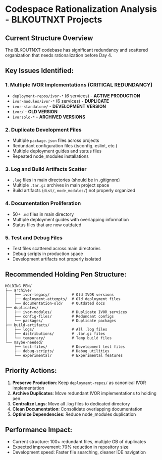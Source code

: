 # Codespace Rationalization Analysis - BLKOUTNXT Projects

## Current Structure Overview
The BLKOUTNXT codebase has significant redundancy and scattered organization that needs rationalization before Day 4.

## Key Issues Identified:

### 1. Multiple IVOR Implementations (CRITICAL REDUNDANCY)
- `deployment-repos/ivor-*` (6 services) - **ACTIVE PRODUCTION**
- `ivor-modules/ivor-*` (6 services) - **DUPLICATE**  
- `ivor-standalone/` - **DEVELOPMENT VERSION**
- `ivor/` - **OLD VERSION**
- `ivorsolo-*` - **ARCHIVED VERSIONS**

### 2. Duplicate Development Files
- Multiple `package.json` files across projects
- Redundant configuration files (tsconfig, eslint, etc.)
- Multiple deployment guides and status files
- Repeated node_modules installations

### 3. Log and Build Artifacts Scatter
- `.log` files in main directories (should be in .gitignore)
- Multiple `.tar.gz` archives in main project space
- Build artifacts (`dist/`, `node_modules/`) not properly organized

### 4. Documentation Proliferation  
- 50+ `.md` files in main directory
- Multiple deployment guides with overlapping information
- Status files that are now outdated

### 5. Test and Debug Files
- Test files scattered across main directories
- Debug scripts in production space
- Development artifacts not properly isolated

## Recommended Holding Pen Structure:
```
HOLDING_PEN/
├── archive/
│   ├── ivor-legacy/          # Old IVOR versions
│   ├── deployment-attempts/  # Old deployment files
│   └── documentation-old/    # Outdated docs
├── duplicates/
│   ├── ivor-modules/         # Duplicate IVOR services
│   ├── config-files/         # Redundant configs
│   └── packages/             # Duplicate packages
├── build-artifacts/
│   ├── logs/                 # All .log files
│   ├── distributions/        # .tar.gz files
│   └── temporary/            # Temp build files
└── maybe-needed/
    ├── test-files/           # Development test files
    ├── debug-scripts/        # Debug utilities
    └── experimental/         # Experimental features
```

## Priority Actions:
1. **Preserve Production**: Keep `deployment-repos/` as canonical IVOR implementation
2. **Archive Duplicates**: Move redundant IVOR implementations to holding pen
3. **Centralize Logs**: Move all .log files to dedicated directory
4. **Clean Documentation**: Consolidate overlapping documentation
5. **Optimize Dependencies**: Reduce node_modules duplication

## Performance Impact:
- Current structure: 100+ redundant files, multiple GB of duplicates
- Expected improvement: 70% reduction in repository size
- Development speed: Faster file searching, cleaner IDE navigation
